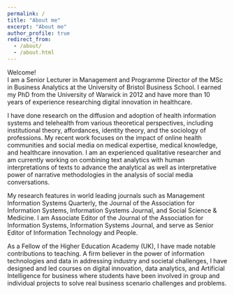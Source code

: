 ```yaml
---
permalink: /
title: "About me"
excerpt: "About me"
author_profile: true
redirect_from: 
  - /about/
  - /about.html
---
```


Welcome!  
I am a Senior Lecturer in Management and Programme Director of the MSc in Business Analytics at the University of Bristol Business School. I earned my PhD from the University of Warwick in 2012 and have more than 10 years of experience researching digital innovation in healthcare.  

I have done research on the diffusion and adoption of health information systems and telehealth from various theoretical perspectives, including institutional theory, affordances, identity theory, and the sociology of professions. My recent work focuses on the impact of online health communities and social media on medical expertise, medical knowledge, and healthcare innovation. I am an experienced qualitative researcher and am currently working on combining text analytics with human interpretations of texts to advance the analytical as well as interpretative power of narrative methodologies in the analysis of social media conversations.  

My research features in world leading journals such as Management Information Systems Quarterly, the Journal of the Association for Information Systems, Information Systems Journal, and Social Science & Medicine. I am Associate Editor of the Journal of the Association for Information Systems, Information Systems Journal, and serve as Senior Editor of Information Technology and People.  

As a Fellow of the Higher Education Academy (UK), I have made notable contributions to teaching. A firm believer in the power of information technologies and data in addressing industry and societal challenges, I have designed and led courses on digital innovation, data analytics, and Artificial Intelligence for business where students have been involved in group and individual projects to solve real business scenario challenges and problems.
